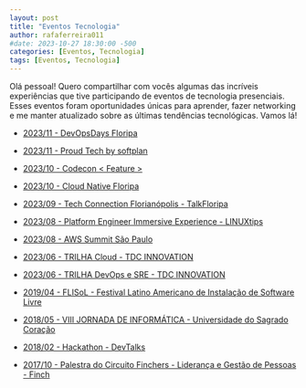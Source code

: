 ```yaml
---
layout: post
title: "Eventos Tecnologia"
author: rafaferreira011
#date: 2023-10-27 18:30:00 -500
categories: [Eventos, Tecnologia]
tags: [Eventos, Tecnologia]
---
```



Olá pessoal! Quero compartilhar com vocês algumas das incríveis experiências que tive participando de eventos de tecnologia presenciais. Esses eventos foram oportunidades únicas para aprender, fazer networking e me manter atualizado sobre as últimas tendências tecnológicas. Vamos lá!

- <i class="fa-solid fa-link"></i> [2023/11 - DevOpsDays Floripa](https://devopsdays.org/events/2023-florianopolis/program)

- <i class="fa-solid fa-link"></i> [2023/11 - Proud Tech by softplan](https://www.proudtech.com.br/)

- <i class="fa-solid fa-link"></i> [2023/10 - Codecon < Feature >](https://www.codecon.dev/feature)

-  <i class="fa-solid fa-link"></i> [2023/10 - Cloud Native Floripa ](https://community.cncf.io/cloud-native-floripa/)

-  <i class="fa-solid fa-link"></i> [2023/09 - Tech Connection Florianópolis - TalkFloripa ](https://talkfloripa.com.br/tech-connection-fln)

- <i class="fa-solid fa-link"></i> [2023/08 - Platform Engineer Immersive Experience - LINUXtips](https://www.linuxtips.io/platform-engineer-immersive-experience)

- <i class="fa-solid fa-link"></i> [2023/08 - AWS Summit São Paulo](https://aws.amazon.com/pt/events/summits/sao-paulo/)

- <i class="fa-solid fa-link"></i> [2023/06 - TRILHA Cloud - TDC INNOVATION](https://thedevconf.com/tdc/2023/innovation/trilha-cloud)

- <i class="fa-solid fa-link"></i> [2023/06 - TRILHA DevOps e SRE - TDC INNOVATION](https://thedevconf.com/tdc/2023/innovation/trilha-cloud)

- <i class="fa-solid fa-link"></i> [2019/04 - FLISoL - Festival Latino Americano de Instalação de Software Livre](https://flisol.info/FLISOL2019/Brasil/Bauru)

- <i class="fa-solid fa-link"></i> [2018/05 - VIII JORNADA DE INFORMÁTICA - Universidade do Sagrado Coração](https://unisagrado.edu.br/8jor-info) 

- <i class="fa-solid fa-link"></i> [2018/02 - Hackathon - DevTalks](https://fibbauru.br/site/conteudo/462-hackathon-evento-inedito-em-bauru-comeca-hoje-.htmlnfo)

- <i class="fa-solid fa-link"></i> [2017/10 - Palestra do Circuito Finchers - Liderança e Gestão de Pessoas - Finch](https://stoblobcertificados011.blob.core.windows.net/certificados/2017-10-Palestra.sobre.Liderança.Gestão.de.Pessoas-Finch.pdf)






